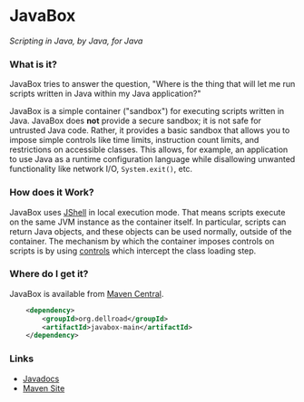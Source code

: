 # JavaBox
_Scripting in Java, by Java, for Java_

### What is it?

JavaBox tries to answer the question, "Where is the thing that will let me run scripts written in Java within my Java application?"

JavaBox is a simple container ("sandbox") for executing scripts written in Java. JavaBox does **not** provide a secure sandbox; it is not safe for untrusted Java code. Rather, it provides a basic sandbox that allows you to impose simple controls like time limits, instruction count limits, and restrictions on accessible classes. This allows, for example, an application to use Java as a runtime configuration language while disallowing unwanted functionality like network I/O, `System.exit()`, etc.

### How does it Work?

JavaBox uses [JShell](https://docs.oracle.com/en/java/javase/23/jshell/introduction-jshell.html) in local execution mode. That means scripts execute on the same JVM instance as the container itself. In particular, scripts can return Java objects, and these objects can be used normally, outside of the container. The mechanism by which the container imposes controls on scripts is by using [controls](https://archiecobbs.github.io/javabox/site/apidocs/org/dellroad/javabox/Control.html) which intercept the class loading step.

### Where do I get it?

JavaBox is available from [Maven Central](https://search.maven.org/search?q=a:javabox*%20AND%20g:org.dellroad).

```xml
    <dependency>
        <groupId>org.dellroad</groupId>
        <artifactId>javabox-main</artifactId>
    </dependency>
```

### Links

  * [Javadocs](https://archiecobbs.github.io/javabox/site/apidocs/org/dellroad/javabox/JavaBox.html)
  * [Maven Site](https://archiecobbs.github.io/javabox/site/)
